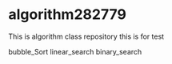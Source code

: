 # algorithm282779

This is algorithm class repository
this is for test

bubble_Sort
linear_search
binary_search

